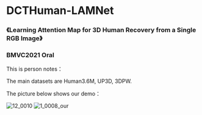 # DCTHuman-LAMNet
### 《Learning Attention Map for 3D Human Recovery from a Single RGB Image》
### BMVC2021 Oral
This is person notes：

The main datasets are Human3.6M, UP3D, 3DPW.

The picture below shows our demo：

![12_0010](https://user-images.githubusercontent.com/35482039/128593488-3de57075-b39e-4770-a04e-2f5f2ced68bc.gif)
![1_0008_our](https://user-images.githubusercontent.com/35482039/128593595-e9d83f8d-6456-47cd-844a-a84736940ebc.gif)


